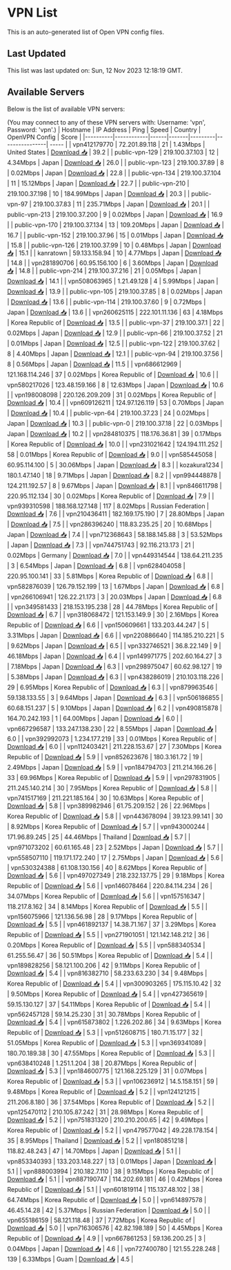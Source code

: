 # VPN List

This is an auto-generated list of Open VPN config files.

## Last Updated

This list was last updated on: Sun, 12 Nov 2023 12:18:19 GMT.

## Available Servers

Below is the list of available VPN servers:

(You may connect to any of these VPN servers with: Username: 'vpn', Password: 'vpn'.)
| Hostname | IP Address | Ping | Speed | Country | OpenVPN Config | Score |
|----------|------------|------|-------|---------|----------------| ----- |
| vpn412179770 | 72.201.89.118 | 21 | 1.43Mbps | United States | [Download 📥](./configs/server_0_US.ovpn) | 39.2 |
| public-vpn-129 | 219.100.37.103 | 12 | 4.34Mbps | Japan | [Download 📥](./configs/server_1_JP.ovpn) | 26.0 |
| public-vpn-123 | 219.100.37.89 | 8 | 0.02Mbps | Japan | [Download 📥](./configs/server_2_JP.ovpn) | 22.8 |
| public-vpn-134 | 219.100.37.104 | 11 | 15.12Mbps | Japan | [Download 📥](./configs/server_3_JP.ovpn) | 22.7 |
| public-vpn-210 | 219.100.37.198 | 10 | 184.99Mbps | Japan | [Download 📥](./configs/server_4_JP.ovpn) | 20.3 |
| public-vpn-97 | 219.100.37.83 | 11 | 235.71Mbps | Japan | [Download 📥](./configs/server_5_JP.ovpn) | 20.1 |
| public-vpn-213 | 219.100.37.200 | 9 | 0.02Mbps | Japan | [Download 📥](./configs/server_6_JP.ovpn) | 16.9 |
| public-vpn-170 | 219.100.37.134 | 13 | 109.20Mbps | Japan | [Download 📥](./configs/server_7_JP.ovpn) | 16.7 |
| public-vpn-152 | 219.100.37.96 | 15 | 0.01Mbps | Japan | [Download 📥](./configs/server_8_JP.ovpn) | 15.8 |
| public-vpn-126 | 219.100.37.99 | 10 | 0.48Mbps | Japan | [Download 📥](./configs/server_9_JP.ovpn) | 15.1 |
| kanratown | 59.133.158.94 | 10 | 4.77Mbps | Japan | [Download 📥](./configs/server_10_JP.ovpn) | 14.8 |
| vpn281890706 | 60.95.156.100 | 6 | 3.60Mbps | Japan | [Download 📥](./configs/server_11_JP.ovpn) | 14.8 |
| public-vpn-214 | 219.100.37.216 | 21 | 0.05Mbps | Japan | [Download 📥](./configs/server_12_JP.ovpn) | 14.1 |
| vpn508063965 | 1.21.49.128 | 4 | 5.99Mbps | Japan | [Download 📥](./configs/server_13_JP.ovpn) | 13.9 |
| public-vpn-105 | 219.100.37.85 | 8 | 0.02Mbps | Japan | [Download 📥](./configs/server_14_JP.ovpn) | 13.6 |
| public-vpn-114 | 219.100.37.60 | 9 | 0.72Mbps | Japan | [Download 📥](./configs/server_15_JP.ovpn) | 13.6 |
| vpn260625115 | 222.101.11.136 | 63 | 4.18Mbps | Korea Republic of | [Download 📥](./configs/server_16_KR.ovpn) | 13.5 |
| public-vpn-37 | 219.100.37.1 | 22 | 0.02Mbps | Japan | [Download 📥](./configs/server_17_JP.ovpn) | 12.9 |
| public-vpn-66 | 219.100.37.52 | 21 | 0.01Mbps | Japan | [Download 📥](./configs/server_18_JP.ovpn) | 12.5 |
| public-vpn-122 | 219.100.37.62 | 8 | 4.40Mbps | Japan | [Download 📥](./configs/server_19_JP.ovpn) | 12.1 |
| public-vpn-94 | 219.100.37.56 | 8 | 0.56Mbps | Japan | [Download 📥](./configs/server_20_JP.ovpn) | 11.5 |
| vpn686612969 | 121.168.114.246 | 37 | 0.02Mbps | Korea Republic of | [Download 📥](./configs/server_21_KR.ovpn) | 10.6 |
| vpn580217026 | 123.48.159.166 | 8 | 12.63Mbps | Japan | [Download 📥](./configs/server_22_JP.ovpn) | 10.6 |
| vpn198008098 | 220.126.209.209 | 31 | 0.02Mbps | Korea Republic of | [Download 📥](./configs/server_23_KR.ovpn) | 10.4 |
| vpn609126211 | 124.97.126.119 | 53 | 0.70Mbps | Japan | [Download 📥](./configs/server_24_JP.ovpn) | 10.4 |
| public-vpn-64 | 219.100.37.23 | 24 | 0.02Mbps | Japan | [Download 📥](./configs/server_25_JP.ovpn) | 10.3 |
| public-vpn-0 | 219.100.37.18 | 22 | 0.03Mbps | Japan | [Download 📥](./configs/server_26_JP.ovpn) | 10.2 |
| vpn284810375 | 118.176.36.81 | 39 | 0.17Mbps | Korea Republic of | [Download 📥](./configs/server_27_KR.ovpn) | 10.0 |
| vpn231021642 | 124.194.111.252 | 58 | 0.01Mbps | Korea Republic of | [Download 📥](./configs/server_28_KR.ovpn) | 9.0 |
| vpn585445058 | 60.95.114.100 | 5 | 30.06Mbps | Japan | [Download 📥](./configs/server_29_JP.ovpn) | 8.3 |
| kozakura1234 | 180.1.47.140 | 18 | 9.71Mbps | Japan | [Download 📥](./configs/server_30_JP.ovpn) | 8.2 |
| vpn994448878 | 124.211.192.57 | 8 | 9.67Mbps | Japan | [Download 📥](./configs/server_31_JP.ovpn) | 8.1 |
| vpn846611798 | 220.95.112.134 | 30 | 0.02Mbps | Korea Republic of | [Download 📥](./configs/server_32_KR.ovpn) | 7.9 |
| vpn939310598 | 188.168.127.148 | 117 | 8.02Mbps | Russian Federation | [Download 📥](./configs/server_33_RU.ovpn) | 7.6 |
| vpn210436411 | 182.169.175.190 | 7 | 28.80Mbps | Japan | [Download 📥](./configs/server_34_JP.ovpn) | 7.5 |
| vpn286396240 | 118.83.235.25 | 20 | 10.68Mbps | Japan | [Download 📥](./configs/server_35_JP.ovpn) | 7.4 |
| vpn712368643 | 58.188.145.88 | 3 | 53.52Mbps | Japan | [Download 📥](./configs/server_36_JP.ovpn) | 7.3 |
| vpn744751743 | 92.116.213.173 | 21 | 0.02Mbps | Germany | [Download 📥](./configs/server_37_DE.ovpn) | 7.0 |
| vpn449314544 | 138.64.211.235 | 3 | 6.54Mbps | Japan | [Download 📥](./configs/server_38_JP.ovpn) | 6.8 |
| vpn628404058 | 220.95.100.141 | 33 | 5.81Mbps | Korea Republic of | [Download 📥](./configs/server_39_KR.ovpn) | 6.8 |
| vpn582876039 | 126.79.152.199 | 13 | 1.67Mbps | Japan | [Download 📥](./configs/server_40_JP.ovpn) | 6.8 |
| vpn266106941 | 126.22.21.173 | 3 | 20.03Mbps | Japan | [Download 📥](./configs/server_41_JP.ovpn) | 6.8 |
| vpn349581433 | 218.153.195.238 | 28 | 44.78Mbps | Korea Republic of | [Download 📥](./configs/server_42_KR.ovpn) | 6.7 |
| vpn318068472 | 121.153.149.9 | 30 | 2.16Mbps | Korea Republic of | [Download 📥](./configs/server_43_KR.ovpn) | 6.6 |
| vpn150609661 | 133.203.44.247 | 5 | 3.31Mbps | Japan | [Download 📥](./configs/server_44_JP.ovpn) | 6.6 |
| vpn220886640 | 114.185.210.221 | 5 | 9.62Mbps | Japan | [Download 📥](./configs/server_45_JP.ovpn) | 6.5 |
| vpn332746521 | 36.8.22.149 | 9 | 46.18Mbps | Japan | [Download 📥](./configs/server_46_JP.ovpn) | 6.4 |
| vpn149971775 | 202.60.164.27 | 3 | 7.18Mbps | Japan | [Download 📥](./configs/server_47_JP.ovpn) | 6.3 |
| vpn298975047 | 60.62.98.127 | 19 | 5.38Mbps | Japan | [Download 📥](./configs/server_48_JP.ovpn) | 6.3 |
| vpn438286019 | 210.103.118.226 | 29 | 6.95Mbps | Korea Republic of | [Download 📥](./configs/server_49_KR.ovpn) | 6.3 |
| vpn879963546 | 59.138.133.55 | 3 | 9.64Mbps | Japan | [Download 📥](./configs/server_50_JP.ovpn) | 6.3 |
| vpn506186855 | 60.68.151.237 | 5 | 9.10Mbps | Japan | [Download 📥](./configs/server_51_JP.ovpn) | 6.2 |
| vpn490815878 | 164.70.242.193 | 1 | 64.00Mbps | Japan | [Download 📥](./configs/server_52_JP.ovpn) | 6.0 |
| vpn667296587 | 133.247.138.230 | 22 | 8.55Mbps | Japan | [Download 📥](./configs/server_53_JP.ovpn) | 6.0 |
| vpn392992073 | 1.234.177.219 | 33 | 0.01Mbps | Korea Republic of | [Download 📥](./configs/server_54_KR.ovpn) | 6.0 |
| vpn112403421 | 211.228.153.67 | 27 | 7.30Mbps | Korea Republic of | [Download 📥](./configs/server_55_KR.ovpn) | 5.9 |
| vpn852623676 | 180.3.161.72 | 19 | 2.49Mbps | Japan | [Download 📥](./configs/server_56_JP.ovpn) | 5.9 |
| vpn184794703 | 211.214.166.26 | 33 | 69.96Mbps | Korea Republic of | [Download 📥](./configs/server_57_KR.ovpn) | 5.9 |
| vpn297831905 | 211.245.140.214 | 30 | 7.95Mbps | Korea Republic of | [Download 📥](./configs/server_58_KR.ovpn) | 5.8 |
| vpn741517169 | 211.221.185.164 | 30 | 10.63Mbps | Korea Republic of | [Download 📥](./configs/server_59_KR.ovpn) | 5.8 |
| vpn389982946 | 61.75.209.152 | 26 | 22.96Mbps | Korea Republic of | [Download 📥](./configs/server_60_KR.ovpn) | 5.8 |
| vpn443678094 | 39.123.99.141 | 30 | 8.92Mbps | Korea Republic of | [Download 📥](./configs/server_61_KR.ovpn) | 5.7 |
| vpn943000244 | 171.96.89.245 | 25 | 44.46Mbps | Thailand | [Download 📥](./configs/server_62_TH.ovpn) | 5.7 |
| vpn971073202 | 60.61.165.48 | 23 | 2.52Mbps | Japan | [Download 📥](./configs/server_63_JP.ovpn) | 5.7 |
| vpn558507110 | 119.171.172.240 | 17 | 2.75Mbps | Japan | [Download 📥](./configs/server_64_JP.ovpn) | 5.6 |
| vpn530324388 | 61.108.130.156 | 40 | 8.62Mbps | Korea Republic of | [Download 📥](./configs/server_65_KR.ovpn) | 5.6 |
| vpn497027349 | 218.232.137.75 | 29 | 9.18Mbps | Korea Republic of | [Download 📥](./configs/server_66_KR.ovpn) | 5.6 |
| vpn146078464 | 220.84.114.234 | 26 | 34.07Mbps | Korea Republic of | [Download 📥](./configs/server_67_KR.ovpn) | 5.6 |
| vpn157516347 | 118.217.8.162 | 34 | 8.14Mbps | Korea Republic of | [Download 📥](./configs/server_68_KR.ovpn) | 5.5 |
| vpn156075966 | 121.136.56.98 | 28 | 9.17Mbps | Korea Republic of | [Download 📥](./configs/server_69_KR.ovpn) | 5.5 |
| vpn461892137 | 14.38.71.167 | 37 | 3.29Mbps | Korea Republic of | [Download 📥](./configs/server_70_KR.ovpn) | 5.5 |
| vpn271901051 | 121.142.148.212 | 36 | 0.20Mbps | Korea Republic of | [Download 📥](./configs/server_71_KR.ovpn) | 5.5 |
| vpn588340534 | 61.255.56.47 | 36 | 50.51Mbps | Korea Republic of | [Download 📥](./configs/server_72_KR.ovpn) | 5.4 |
| vpn189828256 | 58.121.100.206 | 42 | 9.11Mbps | Korea Republic of | [Download 📥](./configs/server_73_KR.ovpn) | 5.4 |
| vpn816382710 | 58.233.63.230 | 34 | 9.48Mbps | Korea Republic of | [Download 📥](./configs/server_74_KR.ovpn) | 5.4 |
| vpn300903265 | 175.115.10.42 | 32 | 9.50Mbps | Korea Republic of | [Download 📥](./configs/server_75_KR.ovpn) | 5.4 |
| vpn427365619 | 59.15.130.127 | 37 | 54.11Mbps | Korea Republic of | [Download 📥](./configs/server_76_KR.ovpn) | 5.4 |
| vpn562457128 | 59.14.25.230 | 31 | 30.78Mbps | Korea Republic of | [Download 📥](./configs/server_77_KR.ovpn) | 5.4 |
| vpn615873802 | 1.226.202.86 | 34 | 9.63Mbps | Korea Republic of | [Download 📥](./configs/server_78_KR.ovpn) | 5.3 |
| vpn512608715 | 180.71.15.177 | 32 | 51.05Mbps | Korea Republic of | [Download 📥](./configs/server_79_KR.ovpn) | 5.3 |
| vpn369341089 | 180.70.189.38 | 30 | 47.55Mbps | Korea Republic of | [Download 📥](./configs/server_80_KR.ovpn) | 5.3 |
| vpn638410248 | 1.251.1.204 | 38 | 20.87Mbps | Korea Republic of | [Download 📥](./configs/server_81_KR.ovpn) | 5.3 |
| vpn184600775 | 121.168.225.129 | 31 | 0.07Mbps | Korea Republic of | [Download 📥](./configs/server_82_KR.ovpn) | 5.3 |
| vpn106236912 | 14.5.158.151 | 59 | 9.48Mbps | Korea Republic of | [Download 📥](./configs/server_83_KR.ovpn) | 5.2 |
| vpn124121215 | 211.206.8.180 | 36 | 37.54Mbps | Korea Republic of | [Download 📥](./configs/server_84_KR.ovpn) | 5.2 |
| vpn125470112 | 210.105.87.242 | 31 | 28.98Mbps | Korea Republic of | [Download 📥](./configs/server_85_KR.ovpn) | 5.2 |
| vpn751831320 | 210.210.200.65 | 42 | 9.49Mbps | Korea Republic of | [Download 📥](./configs/server_86_KR.ovpn) | 5.2 |
| vpn479577042 | 49.228.178.154 | 35 | 8.95Mbps | Thailand | [Download 📥](./configs/server_87_TH.ovpn) | 5.2 |
| vpn180851218 | 118.82.48.243 | 47 | 14.70Mbps | Japan | [Download 📥](./configs/server_88_JP.ovpn) | 5.1 |
| vpn853340393 | 133.203.148.227 | 13 | 0.01Mbps | Japan | [Download 📥](./configs/server_89_JP.ovpn) | 5.1 |
| vpn888003994 | 210.182.7.110 | 38 | 9.15Mbps | Korea Republic of | [Download 📥](./configs/server_90_KR.ovpn) | 5.1 |
| vpn887190747 | 114.202.69.181 | 46 | 0.42Mbps | Korea Republic of | [Download 📥](./configs/server_91_KR.ovpn) | 5.1 |
| vpn601819114 | 115.137.48.102 | 38 | 64.74Mbps | Korea Republic of | [Download 📥](./configs/server_92_KR.ovpn) | 5.0 |
| vpn614897578 | 46.45.14.28 | 42 | 5.37Mbps | Russian Federation | [Download 📥](./configs/server_93_RU.ovpn) | 5.0 |
| vpn655186159 | 58.121.118.48 | 37 | 7.72Mbps | Korea Republic of | [Download 📥](./configs/server_94_KR.ovpn) | 5.0 |
| vpn716306576 | 42.82.198.189 | 50 | 4.45Mbps | Korea Republic of | [Download 📥](./configs/server_95_KR.ovpn) | 4.9 |
| vpn667861253 | 59.136.200.25 | 3 | 0.04Mbps | Japan | [Download 📥](./configs/server_96_JP.ovpn) | 4.6 |
| vpn727400780 | 121.55.228.248 | 139 | 6.33Mbps | Guam | [Download 📥](./configs/server_97_GU.ovpn) | 4.5 |
